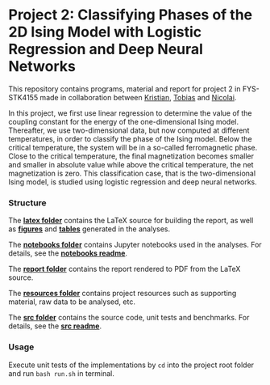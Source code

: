 # Project 2: Classifying Phases of the 2D Ising Model with Logistic Regression and Deep Neural Networks

This repository contains programs, material and report for project 2 in FYS-STK4155 made in collaboration between [Kristian](https://github.com/KristianWold), [Tobias](https://github.com/vxkc) and [Nicolai](https://github.com/nicolossus).

In this project, we first use linear regression to determine the value of the coupling constant for the energy of the one-dimensional Ising model. Thereafter, we use two-dimensional data, but now computed at different temperatures, in order to classify the phase of the Ising model. Below the critical temperature, the system will be in a so-called ferromagnetic phase. Close to the critical temperature, the final magnetization becomes smaller and smaller in absolute value while above the critical temperature, the net magnetization is zero. This classification case, that is the two-dimensional Ising model, is studied using logistic regression and deep neural networks.

### Structure

The __[latex folder](https://github.com/nicolossus/FYS-STK4155-Project2/tree/master/latex)__ contains the LaTeX source for building the report, as well as __[figures](https://github.com/nicolossus/FYS-STK4155-Project2/tree/master/latex/figures)__ and __[tables](https://github.com/nicolossus/FYS-STK4155-Project2/tree/master/tables)__ generated in the analyses.

The __[notebooks folder](https://github.com/nicolossus/FYS-STK4155-Project2/tree/master/notebooks)__ contains Jupyter notebooks used in the analyses. For details, see the __[notebooks readme](https://github.com/nicolossus/FYS-STK4155-Project2/blob/master/notebooks/README.md)__.

The __[report folder](https://github.com/nicolossus/FYS-STK4155-Project2/tree/master/report)__ contains the report rendered to PDF from the LaTeX source.

The __[resources folder](https://github.com/nicolossus/FYS-STK4155-Project2/tree/master/resources)__ contains project resources such as supporting material, raw data to be analysed, etc.

The __[src folder](https://github.com/nicolossus/FYS-STK4155-Project2/tree/master/src)__ contains the source code, unit tests and benchmarks. For details, see the __[src readme](https://github.com/nicolossus/FYS-STK4155-Project2/blob/master/src/README.md)__.

### Usage

Execute unit tests of the implementations by `cd` into the project root folder and run `bash run.sh` in terminal.
